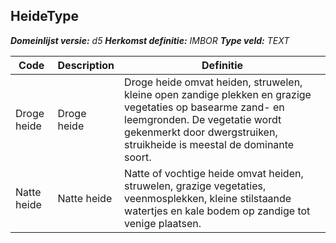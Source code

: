 ﻿## HeideType

*__Domeinlijst versie:__ d5*
*__Herkomst definitie:__ IMBOR*
*__Type veld:__ TEXT*

|__Code__ |__Description__ |__Definitie__	|
|	---	|	---	|   ---	| 
| Droge heide | Droge heide | Droge heide omvat heiden, struwelen, kleine open zandige plekken en grazige vegetaties op basearme zand- en leemgronden. De vegetatie wordt gekenmerkt door dwergstruiken, struikheide is meestal de dominante soort. |
| Natte heide | Natte heide | Natte of vochtige heide omvat heiden, struwelen, grazige vegetaties, veenmosplekken, kleine stilstaande watertjes en kale bodem op zandige tot venige plaatsen. |
